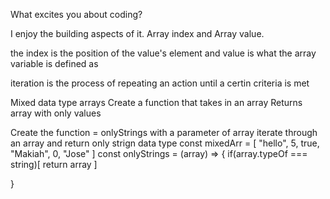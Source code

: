 What excites you about coding?

I enjoy the building aspects of it.
Array index and Array value.

the index is the position of the value's element
and value is what the array variable is defined as 

iteration is the process of repeating an action until a certin criteria is met


Mixed data type arrays
Create a function that takes in an array 
Returns array with only values

Create the function = onlyStrings
with a parameter of array 
iterate through an array and return only strign data type
const mixedArr = [
    "hello", 5, true, "Makiah", 0, "Jose"
]
const onlyStrings = (array) => {
    if(array.typeOf === string)[
        return array 
    ]

}